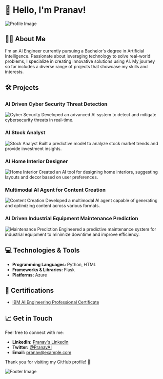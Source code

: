 # 👋 Hello, I'm Pranav!

![Profile Image](8982396.jpg)

## 🧑‍💻 About Me

I'm an AI Engineer currently pursuing a Bachelor's degree in Artificial Intelligence. Passionate about leveraging technology to solve real-world problems, I specialize in creating innovative solutions using AI. My journey so far includes a diverse range of projects that showcase my skills and interests.

## 🛠️ Projects

### AI Driven Cyber Security Threat Detection
![Cyber Security](https://images.unsplash.com/photo-1607524253801-8b0b8cf6a6f4?crop=entropy&cs=tinysrgb&fit=max&fm=jpg&ixid=MnwzNjUyOXwwfDF8c2VhcmNofDF8fGFpJTIwY3liZXIlMjBzZWN1cml0eXx8MHx8fDE2NTg2Nzg5Njc&ixlib=rb-1.2.1&q=80&w=600)
Developed an advanced AI system to detect and mitigate cybersecurity threats in real-time.

### AI Stock Analyst
![Stock Analyst](https://images.unsplash.com/photo-1581091911401-059b37190d7b?crop=entropy&cs=tinysrgb&fit=max&fm=jpg&ixid=MnwzNjUyOXwwfDF8c2VhcmNofDJ8fGFpJTIwY3liZXIlMjBzdG9jayUyMGFubHlzaXN0fHwwfHwwfDE2NTg2Nzg5Njc&ixlib=rb-1.2.1&q=80&w=600)
Built a predictive model to analyze stock market trends and provide investment insights.

### AI Home Interior Designer
![Home Interior](https://images.unsplash.com/photo-1574180045827-f1b22e57c004?crop=entropy&cs=tinysrgb&fit=max&fm=jpg&ixid=MnwzNjUyOXwwfDF8c2VhcmNofDd8fGFpJTIwY2FsbGElMjBhcHBsaWFuY2V8fDB8fDF8fDE2NTg2Nzg5Njc&ixlib=rb-1.2.1&q=80&w=600)
Created an AI tool for designing home interiors, suggesting layouts and decor based on user preferences.

### Multimodal AI Agent for Content Creation
![Content Creation](https://images.unsplash.com/photo-1604595928663-9071c4c9187f?crop=entropy&cs=tinysrgb&fit=max&fm=jpg&ixid=MnwzNjUyOXwwfDF8c2VhcmNofDkwfGFpJTIwY2FsbGElMjBhcHBsaWFuY2V8fDB8fHwwfDE2NTg2Nzg5Njc&ixlib=rb-1.2.1&q=80&w=600)
Developed a multimodal AI agent capable of generating and optimizing content across various formats.

### AI Driven Industrial Equipment Maintenance Prediction
![Maintenance Prediction](https://images.unsplash.com/photo-1572456493757-f4b0a51f79dc?crop=entropy&cs=tinysrgb&fit=max&fm=jpg&ixid=MnwzNjUyOXwwfDF8c2VhcmNofDJ8fGFpJTIwY2FsbGElMjBhcHBsaWFuY2V8fDB8fHwwfDE2NTg2Nzg5Njc&ixlib=rb-1.2.1&q=80&w=600)
Engineered a predictive maintenance system for industrial equipment to minimize downtime and improve efficiency.

## 💻 Technologies & Tools

- **Programming Languages:** Python, HTML
- **Frameworks & Libraries:** Flask
- **Platforms:** Azure

## 📜 Certifications

- [IBM AI Engineering Professional Certificate](https://www.coursera.org/account/accomplishments/verify/ABC123)

## 📈 Get in Touch

Feel free to connect with me:

- **LinkedIn:** [Pranav's LinkedIn](https://www.linkedin.com/in/pranav)
- **Twitter:** [@PranavAI](https://twitter.com/PranavAI)
- **Email:** [pranav@example.com](mailto:pranav@example.com)

Thank you for visiting my GitHub profile! 🚀

![Footer Image](https://images.unsplash.com/photo-1506748686214e9df14f5a5b5a2?crop=entropy&cs=tinysrgb&fit=max&fm=jpg&ixid=MnwzNjUyOXwwfDF8c2VhcmNofDJ8fGFpJTIwZW5naW5lZXJ8MHx8fDE2NTg2Nzg5Njc&ixlib=rb-1.2.1&q=80&w=1200)
